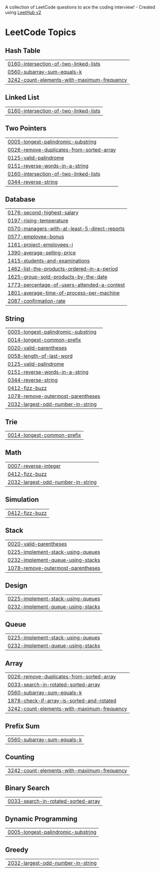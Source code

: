 A collection of LeetCode questions to ace the coding interview! - Created using [LeetHub v2](https://github.com/arunbhardwaj/LeetHub-2.0)
<!---LeetCode Topics Start-->
# LeetCode Topics
## Hash Table
|  |
| ------- |
| [0160-intersection-of-two-linked-lists](https://github.com/Swwapnil8669/practice-problems/tree/master/0160-intersection-of-two-linked-lists) |
| [0560-subarray-sum-equals-k](https://github.com/Swwapnil8669/practice-problems/tree/master/0560-subarray-sum-equals-k) |
| [3242-count-elements-with-maximum-frequency](https://github.com/Swwapnil8669/practice-problems/tree/master/3242-count-elements-with-maximum-frequency) |
## Linked List
|  |
| ------- |
| [0160-intersection-of-two-linked-lists](https://github.com/Swwapnil8669/practice-problems/tree/master/0160-intersection-of-two-linked-lists) |
## Two Pointers
|  |
| ------- |
| [0005-longest-palindromic-substring](https://github.com/Swwapnil8669/practice-problems/tree/master/0005-longest-palindromic-substring) |
| [0026-remove-duplicates-from-sorted-array](https://github.com/Swwapnil8669/practice-problems/tree/master/0026-remove-duplicates-from-sorted-array) |
| [0125-valid-palindrome](https://github.com/Swwapnil8669/practice-problems/tree/master/0125-valid-palindrome) |
| [0151-reverse-words-in-a-string](https://github.com/Swwapnil8669/practice-problems/tree/master/0151-reverse-words-in-a-string) |
| [0160-intersection-of-two-linked-lists](https://github.com/Swwapnil8669/practice-problems/tree/master/0160-intersection-of-two-linked-lists) |
| [0344-reverse-string](https://github.com/Swwapnil8669/practice-problems/tree/master/0344-reverse-string) |
## Database
|  |
| ------- |
| [0176-second-highest-salary](https://github.com/Swwapnil8669/practice-problems/tree/master/0176-second-highest-salary) |
| [0197-rising-temperature](https://github.com/Swwapnil8669/practice-problems/tree/master/0197-rising-temperature) |
| [0570-managers-with-at-least-5-direct-reports](https://github.com/Swwapnil8669/practice-problems/tree/master/0570-managers-with-at-least-5-direct-reports) |
| [0577-employee-bonus](https://github.com/Swwapnil8669/practice-problems/tree/master/0577-employee-bonus) |
| [1161-project-employees-i](https://github.com/Swwapnil8669/practice-problems/tree/master/1161-project-employees-i) |
| [1390-average-selling-price](https://github.com/Swwapnil8669/practice-problems/tree/master/1390-average-selling-price) |
| [1415-students-and-examinations](https://github.com/Swwapnil8669/practice-problems/tree/master/1415-students-and-examinations) |
| [1462-list-the-products-ordered-in-a-period](https://github.com/Swwapnil8669/practice-problems/tree/master/1462-list-the-products-ordered-in-a-period) |
| [1625-group-sold-products-by-the-date](https://github.com/Swwapnil8669/practice-problems/tree/master/1625-group-sold-products-by-the-date) |
| [1773-percentage-of-users-attended-a-contest](https://github.com/Swwapnil8669/practice-problems/tree/master/1773-percentage-of-users-attended-a-contest) |
| [1801-average-time-of-process-per-machine](https://github.com/Swwapnil8669/practice-problems/tree/master/1801-average-time-of-process-per-machine) |
| [2087-confirmation-rate](https://github.com/Swwapnil8669/practice-problems/tree/master/2087-confirmation-rate) |
## String
|  |
| ------- |
| [0005-longest-palindromic-substring](https://github.com/Swwapnil8669/practice-problems/tree/master/0005-longest-palindromic-substring) |
| [0014-longest-common-prefix](https://github.com/Swwapnil8669/practice-problems/tree/master/0014-longest-common-prefix) |
| [0020-valid-parentheses](https://github.com/Swwapnil8669/practice-problems/tree/master/0020-valid-parentheses) |
| [0058-length-of-last-word](https://github.com/Swwapnil8669/practice-problems/tree/master/0058-length-of-last-word) |
| [0125-valid-palindrome](https://github.com/Swwapnil8669/practice-problems/tree/master/0125-valid-palindrome) |
| [0151-reverse-words-in-a-string](https://github.com/Swwapnil8669/practice-problems/tree/master/0151-reverse-words-in-a-string) |
| [0344-reverse-string](https://github.com/Swwapnil8669/practice-problems/tree/master/0344-reverse-string) |
| [0412-fizz-buzz](https://github.com/Swwapnil8669/practice-problems/tree/master/0412-fizz-buzz) |
| [1078-remove-outermost-parentheses](https://github.com/Swwapnil8669/practice-problems/tree/master/1078-remove-outermost-parentheses) |
| [2032-largest-odd-number-in-string](https://github.com/Swwapnil8669/practice-problems/tree/master/2032-largest-odd-number-in-string) |
## Trie
|  |
| ------- |
| [0014-longest-common-prefix](https://github.com/Swwapnil8669/practice-problems/tree/master/0014-longest-common-prefix) |
## Math
|  |
| ------- |
| [0007-reverse-integer](https://github.com/Swwapnil8669/practice-problems/tree/master/0007-reverse-integer) |
| [0412-fizz-buzz](https://github.com/Swwapnil8669/practice-problems/tree/master/0412-fizz-buzz) |
| [2032-largest-odd-number-in-string](https://github.com/Swwapnil8669/practice-problems/tree/master/2032-largest-odd-number-in-string) |
## Simulation
|  |
| ------- |
| [0412-fizz-buzz](https://github.com/Swwapnil8669/practice-problems/tree/master/0412-fizz-buzz) |
## Stack
|  |
| ------- |
| [0020-valid-parentheses](https://github.com/Swwapnil8669/practice-problems/tree/master/0020-valid-parentheses) |
| [0225-implement-stack-using-queues](https://github.com/Swwapnil8669/practice-problems/tree/master/0225-implement-stack-using-queues) |
| [0232-implement-queue-using-stacks](https://github.com/Swwapnil8669/practice-problems/tree/master/0232-implement-queue-using-stacks) |
| [1078-remove-outermost-parentheses](https://github.com/Swwapnil8669/practice-problems/tree/master/1078-remove-outermost-parentheses) |
## Design
|  |
| ------- |
| [0225-implement-stack-using-queues](https://github.com/Swwapnil8669/practice-problems/tree/master/0225-implement-stack-using-queues) |
| [0232-implement-queue-using-stacks](https://github.com/Swwapnil8669/practice-problems/tree/master/0232-implement-queue-using-stacks) |
## Queue
|  |
| ------- |
| [0225-implement-stack-using-queues](https://github.com/Swwapnil8669/practice-problems/tree/master/0225-implement-stack-using-queues) |
| [0232-implement-queue-using-stacks](https://github.com/Swwapnil8669/practice-problems/tree/master/0232-implement-queue-using-stacks) |
## Array
|  |
| ------- |
| [0026-remove-duplicates-from-sorted-array](https://github.com/Swwapnil8669/practice-problems/tree/master/0026-remove-duplicates-from-sorted-array) |
| [0033-search-in-rotated-sorted-array](https://github.com/Swwapnil8669/practice-problems/tree/master/0033-search-in-rotated-sorted-array) |
| [0560-subarray-sum-equals-k](https://github.com/Swwapnil8669/practice-problems/tree/master/0560-subarray-sum-equals-k) |
| [1878-check-if-array-is-sorted-and-rotated](https://github.com/Swwapnil8669/practice-problems/tree/master/1878-check-if-array-is-sorted-and-rotated) |
| [3242-count-elements-with-maximum-frequency](https://github.com/Swwapnil8669/practice-problems/tree/master/3242-count-elements-with-maximum-frequency) |
## Prefix Sum
|  |
| ------- |
| [0560-subarray-sum-equals-k](https://github.com/Swwapnil8669/practice-problems/tree/master/0560-subarray-sum-equals-k) |
## Counting
|  |
| ------- |
| [3242-count-elements-with-maximum-frequency](https://github.com/Swwapnil8669/practice-problems/tree/master/3242-count-elements-with-maximum-frequency) |
## Binary Search
|  |
| ------- |
| [0033-search-in-rotated-sorted-array](https://github.com/Swwapnil8669/practice-problems/tree/master/0033-search-in-rotated-sorted-array) |
## Dynamic Programming
|  |
| ------- |
| [0005-longest-palindromic-substring](https://github.com/Swwapnil8669/practice-problems/tree/master/0005-longest-palindromic-substring) |
## Greedy
|  |
| ------- |
| [2032-largest-odd-number-in-string](https://github.com/Swwapnil8669/practice-problems/tree/master/2032-largest-odd-number-in-string) |
<!---LeetCode Topics End-->